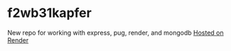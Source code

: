 # f2wb31kapfer
New repo for working with express, pug, render, and mongodb
[Hosted on Render](https://f2db31kapfer.onrender.com)
